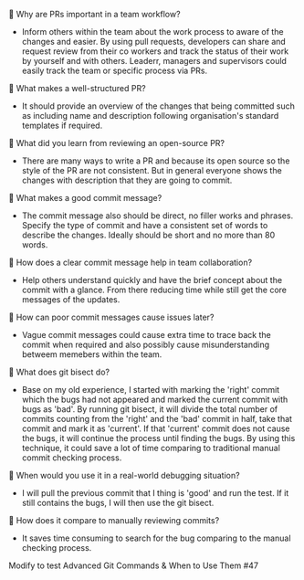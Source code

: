 📌 Why are PRs important in a team workflow?

- Inform others within the team about the work process to aware of the changes and easier. By using pull requests, developers can share and request review from their co workers and track the status of their work by yourself and with others. Leaderr, managers and supervisors could easily track the team or specific process via PRs.

📌 What makes a well-structured PR?

- It should provide an overview of the changes that being committed such as including name and description following organisation's standard templates if required.

📌 What did you learn from reviewing an open-source PR?

- There are many ways to write a PR and because its open source so the style of the PR are not consistent. But in general everyone shows the changes with description that they are going to commit.

📌 What makes a good commit message?

- The commit message also should be direct, no filler works and phrases. Specify the type of commit and have a consistent set of words to describe the changes. Ideally should be short and no more than 80 words.

📌 How does a clear commit message help in team collaboration?

- Help others understand quickly and have the brief concept about the commit with a glance. From there reducing time while still get the core messages of the updates.

📌 How can poor commit messages cause issues later?

- Vague commit messages could cause extra time to trace back the commit when required and also possibly cause misunderstanding betweem memebers within the team.

📌 What does git bisect do?

- Base on my old experience, I started with marking the 'right' commit which the bugs had not appeared and marked the current commit with bugs as 'bad'. By running git bisect, it will divide the total number of commits counting from the 'right' and the 'bad' commit in half, take that commit and mark it as 'current'. If that 'current' commit does not cause the bugs, it will continue the process until finding the bugs. By using this technique, it could save a lot of time comparing to traditional manual commit checking process.

📌 When would you use it in a real-world debugging situation?

- I will pull the previous commit that I thing is 'good' and run the test. If it still contains the bugs, I will then use the git bisect.

📌 How does it compare to manually reviewing commits?

- It saves time consuming to search for the bug comparing to the manual checking process.

Modify to test Advanced Git Commands & When to Use Them #47
